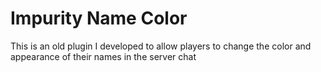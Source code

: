 # Impurity Name Color
This is an old plugin I developed to allow players to change the color and appearance of their names in the server chat
